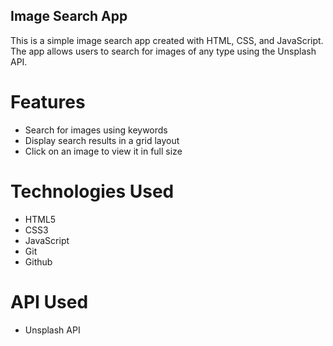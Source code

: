 ## Image Search App

This is a simple image search app created with HTML, CSS, and JavaScript. The app allows users to search for images of any type using the Unsplash API.

# Features 

* Search for images using keywords
* Display search results in a grid layout
* Click on an image to view it in full size

# Technologies Used

* HTML5
* CSS3
* JavaScript
* Git
* Github

# API Used

* Unsplash API
